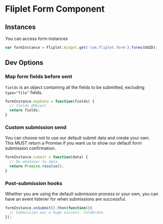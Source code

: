 # Fliplet Form Component

## Instances

You can access form instances

```js
var formInstance = Fliplet.Widget.get('com.fliplet.form').forms(UUID);
```

## Dev Options

### Map form fields before sent

`fields` is an object containing all the fields to be submitted, excluding `type="file"` fields.  

```js
formInstance.mapData = function(fields) {
  // fields @Object
  return fields;
}
```

### Custom submission send
You can choose not to use our default submit data and create your own.
This MUST return a Promise if you want us to show our default form submission confirmation.

```js
formInstance.submit = function(data) {
  // Do whatever to data
  return Promise.resolve();
}
```

### Post-submission hooks

Whether you are using the default submission process or your own, you can have an event listener for when submissions are successful.

```js
formInstance.onSubmit().then(function(){
  // Submission was a huge success. Celebrate.
});
```
